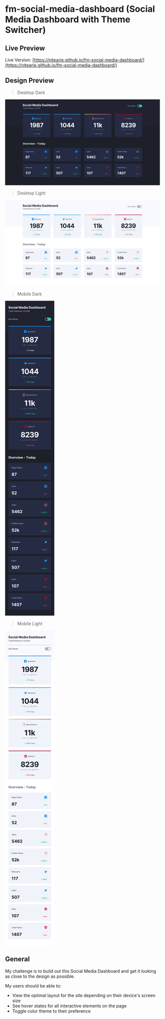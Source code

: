# fm-social-media-dashboard (Social Media Dashboard with Theme Switcher)

## Live Preview

Live Version: [https://nitearie.github.io/fm-social-media-dashboard/](https://nitearie.github.io/fm-social-media-dashboard/)

## Design Preview

> Desktop Dark

![Desktop Dark Design](./design/desktop-design-dark.jpg)

> Desktop Light

![Desktop Light Design](./design/desktop-design-light.jpg)

> Mobile Dark

![Mobile Dark Design](./design/mobile-design-dark.jpg)

> Mobile Light

![Mobile Light Design](./design/mobile-design-light.jpg)

## General

My challenge is to build out this Social Media Dashboard and get it looking as close to the design as possible.

My users should be able to:

- View the optimal layout for the site depending on their device's screen size
- See hover states for all interactive elements on the page
- Toggle color theme to their preference